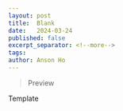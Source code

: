```yaml
---
layout: post
title:  Blank
date:   2024-03-24
published: false
excerpt_separator: <!--more-->
tags: 
author: Anson Ho
---
```

> Preview
<!--more-->
Template